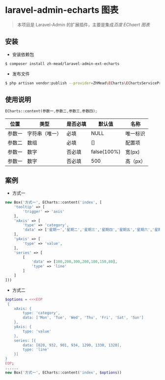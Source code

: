 # laravel-admin-echarts 图表
> 本项目是 Laravel-Admin 的扩展插件，主要是集成*百度 EChaert 图表*
## 安装

* 安装依赖包
~~~bash
$ composer install zh-mead/laravel-admin-ext-echarts
~~~

* 发布文件
~~~bash
$ php artisan vendor:publish --provider=ZhMead\ECharts\EChartsServiceProvider
~~~

## 使用说明

~~~php
ECharts::content(参数一,参数二,参数三,参数四);
~~~

| 位置 | 类型 | 是否必填 | 默认值 | 名称 | 
| ------- | -------- | -------- | --------- | -------- |
| 参数一 | 字符串（唯一） | 必填 | NULL | 唯一标识 |
| 参数二 | 数组 | 必填 | [] | 配置项 |
| 参数一 | 数字 | 否必填 | false(100%) | 宽(px) |
| 参数一 | 数字 | 否必填 | 500 | 高（px） |

## 案例

* 方式一
~~~php
new Box('方式一', ECharts::content('index', [
    'tooltip' => [
        'trigger' => 'axis'
    ],
    'xAxis' => [
        'type' => 'category',
        'data' => ['星期一','星期二','星期三','星期四','星期五','星期六','星期日'],
    ],
    'yAxis' => [
        'type' => 'value',
    ],
    'series' => [
        [
            'data' => [100,200,300,200,100,150,80],
            'type' => 'line'
        ]
    ]
]))
~~~

* 方式二
~~~php
$options = <<<EOP
 {
    xAxis: {
        type: 'category',
        data: ['Mon', 'Tue', 'Wed', 'Thu', 'Fri', 'Sat', 'Sun']
    },
    yAxis: {
        type: 'value'
    },
    series: [{
        data: [820, 932, 901, 934, 1290, 1330, 1320],
        type: 'line'
    }]
}
EOP;
......
new Box('方式一', ECharts::content('index', $options))
~~~

